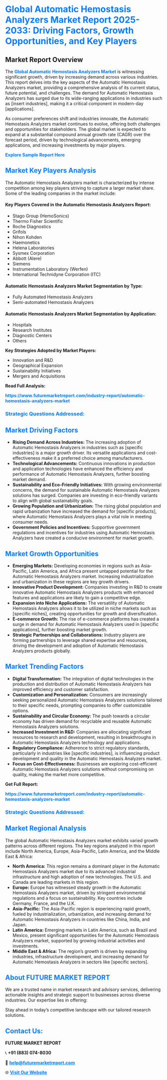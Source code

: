 <h1 style="color: #007BFF;">Global Automatic Hemostasis Analyzers Market Report 2025-2033: Driving Factors, Growth Opportunities, and Key Players</h1>

<section id="overview">
<h2>Market Report Overview</h2>
<p>The <a href="https://www.futuremarketreport.com/industry-report/automatic-hemostasis-analyzers-market" style="color: #007BFF; text-decoration: none;"><strong>Global Automatic Hemostasis Analyzers Market</strong></a> is witnessing significant growth, driven by increasing demand across various industries. This report delves into the key aspects of the Automatic Hemostasis Analyzers market, providing a comprehensive analysis of its current status, future potential, and challenges. The demand for Automatic Hemostasis Analyzers has surged due to its wide-ranging applications in industries such as [insert industries], making it a critical component in modern-day [applications].</p>
<p>As consumer preferences shift and industries innovate, the Automatic Hemostasis Analyzers market continues to evolve, offering both challenges and opportunities for stakeholders. The global market is expected to expand at a substantial compound annual growth rate (CAGR) over the forecast period, driven by technological advancements, emerging applications, and increasing investments by major players.</p>
</section>

<section id="overview">
<p><a href="https://www.futuremarketreport.com/request-sample/reportId=64421" style="color: #007BFF; text-decoration: none;"><strong>Explore Sample Report Here</strong></a></p>
</section>

<section id="key-players">
<h2 style="color: #007BFF;">Market Key Players Analysis</h2>
<p>The Automatic Hemostasis Analyzers market is characterized by intense competition among key players striving to capture a larger market share. Some of the leading companies in the market include:</p>
<h4>Key Players Covered in the Automatic Hemostasis Analyzers Report:</h4>
<ul><li>Stago Group (HemoSonics)</li><li>Thermo Fisher Scientific</li><li>Roche Diagnostics</li><li>Grifols</li><li>Nihon Kohden</li><li>Haemonetics</li><li>Helena Laboratories</li><li>Sysmex Corporation</li><li>Abbott (Alere)</li><li>Siemens</li><li>Instrumentation Laboratory (Werfen)</li><li>International Technidyne Corporation (ITC)</li></ul>
<h4>Automatic Hemostasis Analyzers Market Segmentation by Type:</h4>
<ul><li>Fully Automated Hemostasis Analyzers</li><li>Semi-automated Hemostasis Analyzers</li></ul>

<h4>Automatic Hemostasis Analyzers Market Segmentation by Application:</h4>
<ul><li>Hospitals</li><li>Research Institutes</li><li>Diagnostic Centers</li><li>Others</li></ul>
<p><strong>Key Strategies Adopted by Market Players:</strong></p>
<ul>
<li>Innovation and R&D</li>
<li>Geographical Expansion</li>
<li>Sustainability Initiatives</li>
<li>Mergers and Acquisitions</li>
</ul>
</section>

<section>
<p><strong>Read Full Analysis: </strong></p><a href="https://www.futuremarketreport.com/industry-report/automatic-hemostasis-analyzers-market" style="color: #007BFF; text-decoration: none;"><strong>https://www.futuremarketreport.com/industry-report/automatic-hemostasis-analyzers-market</strong></a>
<h3 style="color: #007BFF;">Strategic Questions Addressed:</h3>
</section>

<section id="driving-factors">
<h2 style="color: #007BFF;">Market Driving Factors</h2>
<ul>
<li><strong>Rising Demand Across Industries:</strong> The increasing adoption of Automatic Hemostasis Analyzers in industries such as [specific industries] is a major growth driver. Its versatile applications and cost-effectiveness make it a preferred choice among manufacturers.</li>
<li><strong>Technological Advancements:</strong> Continuous innovations in production and application technologies have enhanced the efficiency and performance of Automatic Hemostasis Analyzers, further boosting market demand.</li>
<li><strong>Sustainability and Eco-Friendly Initiatives:</strong> With growing environmental concerns, the demand for sustainable Automatic Hemostasis Analyzers solutions has surged. Companies are investing in eco-friendly variants to align with global sustainability goals.</li>
<li><strong>Growing Population and Urbanization:</strong> The rising global population and rapid urbanization have increased the demand for [specific products], where Automatic Hemostasis Analyzers plays a vital role in meeting consumer needs.</li>
<li><strong>Government Policies and Incentives:</strong> Supportive government regulations and incentives for industries using Automatic Hemostasis Analyzers have created a conducive environment for market growth.</li>
</ul>
</section>

<section id="growth-opportunities">
<h2 style="color: #007BFF;">Market Growth Opportunities</h2>
<ul>
<li><strong>Emerging Markets:</strong> Developing economies in regions such as Asia-Pacific, Latin America, and Africa present untapped potential for the Automatic Hemostasis Analyzers market. Increasing industrialization and urbanization in these regions are key growth drivers.</li>
<li><strong>Innovative Product Development:</strong> Companies investing in R&D to create innovative Automatic Hemostasis Analyzers products with enhanced features and applications are likely to gain a competitive edge.</li>
<li><strong>Expansion into Niche Applications:</strong> The versatility of Automatic Hemostasis Analyzers allows it to be utilized in niche markets such as [specific niches], creating opportunities for growth and diversification.</li>
<li><strong>E-commerce Growth:</strong> The rise of e-commerce platforms has created a surge in demand for Automatic Hemostasis Analyzers used in [specific applications], further boosting market growth.</li>
<li><strong>Strategic Partnerships and Collaborations:</strong> Industry players are forming partnerships to leverage shared expertise and resources, driving the development and adoption of Automatic Hemostasis Analyzers products globally.</li>
</ul>
</section>

<section id="trending-factors">
<h2 style="color: #007BFF;">Market Trending Factors</h2>
<ul>
<li><strong>Digital Transformation:</strong> The integration of digital technologies in the production and distribution of Automatic Hemostasis Analyzers has improved efficiency and customer satisfaction.</li>
<li><strong>Customization and Personalization:</strong> Consumers are increasingly seeking personalized Automatic Hemostasis Analyzers solutions tailored to their specific needs, prompting companies to offer customizable options.</li>
<li><strong>Sustainability and Circular Economy:</strong> The push towards a circular economy has driven demand for recyclable and reusable Automatic Hemostasis Analyzers solutions.</li>
<li><strong>Increased Investment in R&D:</strong> Companies are allocating significant resources to research and development, resulting in breakthroughs in Automatic Hemostasis Analyzers technology and applications.</li>
<li><strong>Regulatory Compliance:</strong> Adherence to strict regulatory standards, particularly in industries like [specific industries], is influencing product development and quality in the Automatic Hemostasis Analyzers market.</li>
<li><strong>Focus on Cost-Effectiveness:</strong> Businesses are exploring cost-efficient Automatic Hemostasis Analyzers solutions without compromising on quality, making the market more competitive.</li>
</ul>
</section>

<section>
<p><strong>Get Full Report: </strong></p><a href="https://www.futuremarketreport.com/industry-report/automatic-hemostasis-analyzers-market" style="color: #007BFF; text-decoration: none;"><strong>https://www.futuremarketreport.com/industry-report/automatic-hemostasis-analyzers-market</strong></a>
<h3 style="color: #007BFF;">Strategic Questions Addressed:</h3>
</section>


<section id="regional-analysis">
<h2 style="color: #007BFF;">Market Regional Analysis</h2>
<p>The global Automatic Hemostasis Analyzers market exhibits varied growth patterns across different regions. The key regions analyzed in this report include North America, Europe, Asia-Pacific, Latin America, and the Middle East & Africa:</p>
<ul>
<li><strong>North America:</strong> This region remains a dominant player in the Automatic Hemostasis Analyzers market due to its advanced industrial infrastructure and high adoption of new technologies. The U.S. and Canada are leading markets in this region.</li>
<li><strong>Europe:</strong> Europe has witnessed steady growth in the Automatic Hemostasis Analyzers market, driven by stringent environmental regulations and a focus on sustainability. Key countries include Germany, France, and the U.K.</li>
<li><strong>Asia-Pacific:</strong> The Asia-Pacific region is experiencing rapid growth, fueled by industrialization, urbanization, and increasing demand for Automatic Hemostasis Analyzers in countries like China, India, and Japan.</li>
<li><strong>Latin America:</strong> Emerging markets in Latin America, such as Brazil and Mexico, present significant opportunities for the Automatic Hemostasis Analyzers market, supported by growing industrial activities and investments.</li>
<li><strong>Middle East & Africa:</strong> The region’s growth is driven by expanding industries, infrastructure development, and increasing demand for Automatic Hemostasis Analyzers in sectors like [specific sectors].</li>
</ul>
</section>

<footer>
<h2 style="color: #007BFF;">About FUTURE MARKET REPORT</h2>
<p>We are a trusted name in market research and advisory services, delivering actionable insights and strategic support to businesses across diverse industries. Our expertise lies in offering:</p>

<p>Stay ahead in today’s competitive landscape with our tailored research solutions.</p>

<h2 style="color: #007BFF;">Contact Us:</h2>
<p><strong>FUTURE MARKET REPORT</strong></p>
<p>📞 <strong>+91 (883) 074-8030</strong></p>
<p>📧 <strong><a href="mailto:help@futuremarketreport.com" style="color: #007BFF;">help@futuremarketreport.com</a></strong></p>
<p>🌐 <strong><a href="https://www.futuremarketreport.com/" style="color: #007BFF;">Visit Our Website</a></strong></p>
</footer>